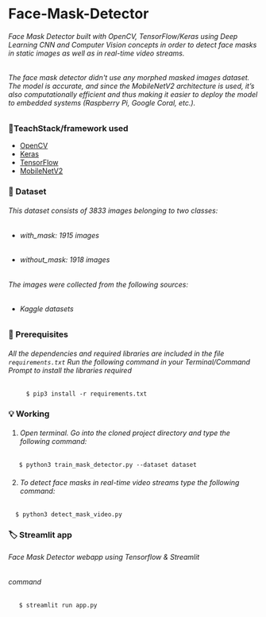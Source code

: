 # Face-Mask-Detector

###### Face Mask Detector built with OpenCV, TensorFlow/Keras using Deep Learning CNN and Computer Vision concepts in order to detect face masks in static images as well as in real-time video streams.
###### The face mask detector didn't use any morphed masked images dataset. The model is accurate, and since the MobileNetV2 architecture is used, it’s also computationally efficient and thus making it easier to deploy the model to embedded systems (Raspberry Pi, Google Coral, etc.).

### :stars:TeachStack/framework used
- [OpenCV](https://opencv.org/)
- [Keras](https://keras.io/)
- [TensorFlow](https://www.tensorflow.org//)
- [MobileNetV2](https://arxiv.org/abs/1801.04381)

### :file_folder: Dataset
###### This dataset consists of 3833 images belonging to two classes:

 - ###### with_mask: 1915 images
 - ###### without_mask: 1918 images

###### The images were collected from the following sources:

 - ######  Kaggle datasets
 
### :key: Prerequisites
###### All the dependencies and required libraries are included in the file       ``` requirements.txt ``` Run the following command in your Terminal/Command Prompt to install the libraries required

``` 
     $ pip3 install -r requirements.txt
```

### :bulb: Working

1. ###### Open terminal. Go into the cloned project directory and type the following command:

```
   $ python3 train_mask_detector.py --dataset dataset
```
2. ###### To detect face masks in real-time video streams type the following command:

```
  $ python3 detect_mask_video.py 
```

### :label: Streamlit app
###### Face Mask Detector webapp using Tensorflow & Streamlit

###### command

```
   $ streamlit run app.py 
```
